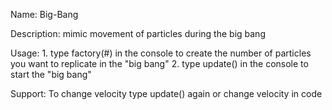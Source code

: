 Name: Big-Bang

Description: mimic movement of particles during the big bang

Usage: 1. type factory(#) in the console to create the number of particles you want to replicate in the "big bang" 
       2. type update() in the console to start the "big bang"
       
Support: To change velocity type update() again or change velocity in code 
